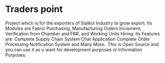 # Traders point

Project which is for the exporters of Sialkot Industry to grow export.
Its Modules are Fabric Purchasing, Manufacturing Orders Increment, Verification from Chamber and FBR, and Working Units Hiring.
Its Features are:
 Complete Supply Chain System
 Chat Application
 Complete Order Processing Notification System
 and Many More..
This is Open Source and you can use it as u want for development purposes or Information Purposes.
